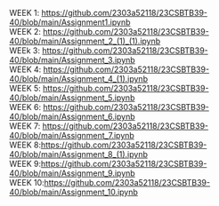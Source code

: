 WEEK 1: https://github.com/2303a52118/23CSBTB39-40/blob/main/Assignment1.ipynb                                      
WEEK 2: https://github.com/2303a52118/23CSBTB39-40/blob/main/Assignment_2_(1)_(1).ipynb                                         
WEEk 3: https://github.com/2303a52118/23CSBTB39-40/blob/main/Assignment_3.ipynb                                                 
WEEK 4: https://github.com/2303a52118/23CSBTB39-40/blob/main/Assignment_4_(1).ipynb                                        
WEEK 5: https://github.com/2303a52118/23CSBTB39-40/blob/main/Assignment_5.ipynb                                               
WEEK 6: https://github.com/2303a52118/23CSBTB39-40/blob/main/Assignment_6.ipynb                                              
WEEK 7: https://github.com/2303a52118/23CSBTB39-40/blob/main/Assignment_7.ipynb                                      
WEEK 8:https://github.com/2303a52118/23CSBTB39-40/blob/main/Assignment_8_(1).ipynb                                            
WEEK 9:https://github.com/2303a52118/23CSBTB39-40/blob/main/Assignment_9.ipynb                                         
WEEK 10:https://github.com/2303a52118/23CSBTB39-40/blob/main/Assignment_10.ipynb                                        


